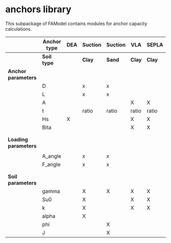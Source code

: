 # anchors library

This subpackage of FAModel contains modules for anchor capacity 
calculations.


|                        | **Anchor type** | **DEA** | **Suction** | **Suction** | **VLA**  | **SEPLA** |
|------------------------|-----------------|---------|-------------|-------------|----------|-----------|
|                        | **Soil type**   |         | **Clay**    | **Sand**    | **Clay** | **Clay**  |
| **Anchor parameters**  |                 |         |             |             |          |           |
|                        | D               |         | x           | x           |          |           |
|                        | L               |         | x           | x           |          |           |
|                        | A               |         |             |             | X        | X         |
|                        | t               |         | ratio       | ratio       | ratio    | ratio     |
|                        | Hs              | X       |             |             | X        | X         |
|                        | Bita            |         |             |             | X        | X         |
|                        |                 |         |             |             |          |           |
|                        |                 |         |             |             |          |           |
| **Loading parameters** |                 |         |             |             |          |           |
|                        |                 |         |             |             |          |           |
|                        | A_angle         |         | x           | x           |          |           |
|                        | F_angle         |         | x           | x           |          |           |
|                        |                 |         |             |             |          |           |
|                        |                 |         |             |             |          |           |
| **Soil parameters**    |                 |         |             |             |          |           |
|                        | gamma           |         | X           | X           | X        | X         |
|                        | Su0             |         | X           |             | X        | X         |
|                        | k               |         | X           |             | X        | X         |
|                        | alpha           |         | X           |             |          |           |
|                        | phi             |         |             | X           |          |           |
|                        | J               |         |             | X           |          |           |